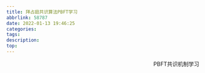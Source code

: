 ```yaml
---
title: 拜占庭共识算法PBFT学习
abbrlink: 58787
date: 2022-01-13 19:46:25
categories:
tags:
description:
top:
---
```


<p align="right">PBFT共识机制学习</p> 



<!-- more -->

